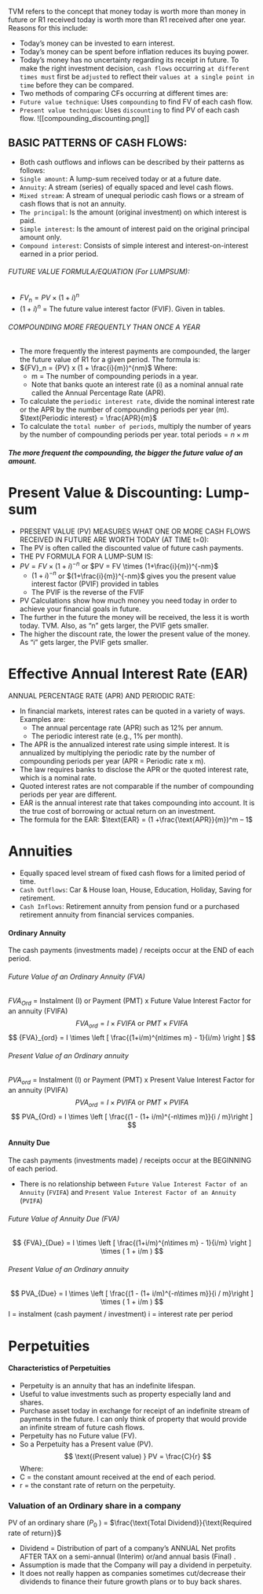 TVM refers to the concept that money today is worth more than money in future or R1 received today is worth more than R1 received after one year. Reasons for this include:
- Today’s money can be invested to earn interest.
- Today’s money can be spent before inflation reduces its buying power.
- Today’s money has no uncertainty regarding its receipt in future.
To make the right investment decision, `cash flows` occurring `at different times must` first be `adjusted` to reflect their `values at a single point in time` before they can be compared.
- Two methods of comparing CFs occurring at different times are:
- `Future value technique`: Uses `compounding` to find FV of each cash flow.
- `Present value technique`: Uses `discounting` to find PV of each cash flow.
![[compounding_discounting.png]]
## BASIC PATTERNS OF CASH FLOWS:
- Both cash outflows and inflows can be described by their patterns as follows:
- `Single amount`: A lump-sum received today or at a future date.
- `Annuity`: A stream (series) of equally spaced and level cash flows.
- `Mixed stream`: A stream of unequal periodic cash flows or a stream of cash flows that is not an annuity.
- `The principal`: Is the amount (original investment) on which interest is paid.
- `Simple interest`: Is the amount of interest paid on the original principal amount only.
- `Compound interest`: Consists of simple interest and interest-on-interest earned in a prior period.
###### FUTURE VALUE FORMULA/EQUATION (For LUMPSUM):
- $FV_n = PV \times (1 + i)^n$ 
- $(1 + i)^n$ = The future value interest factor (FVIF). Given in tables.
###### COMPOUNDING MORE FREQUENTLY THAN ONCE A YEAR
- The more frequently the interest payments are compounded, the larger the future value of R1 for a given period. The formula is:
- ${FV}_n = {PV} x (1 + \frac{i}{m})^{nm}$ Where:
	- m = The number of compounding periods in a year. 
	- Note that banks quote an interest rate (i) as a nominal annual rate called the Annual Percentage Rate (APR).
- To calculate the `periodic interest rate`, divide the nominal interest rate or the APR by the number of compounding periods per year (m). $\text{Periodic interest} = \frac{APR}{m}$
- To calculate the `total number of periods`, multiply the number of years by the number of compounding periods per year. $\text{total periods} = n\times m$
##### The more frequent the compounding, the bigger the future value of an amount.
# Present Value & Discounting: Lump-sum
- PRESENT VALUE (PV) MEASURES WHAT ONE OR MORE CASH FLOWS RECEIVED IN FUTURE ARE WORTH TODAY (AT TIME t=0):
- The PV is often called the discounted value of future cash payments.
- THE PV FORMULA FOR A LUMP-SUM IS:
- $PV = FV \times (1+i)^{-n}$ or $PV = FV \times (1+\frac{i}{m})^{-nm}$
	- $(1+i)^{-n}$ or $(1+\frac{i}{m})^{-nm}$ gives you the present value interest factor (PVIF) provided in tables
	- The PVIF is the reverse of the FVIF
- PV Calculations show how much money you need today in order to achieve your financial goals in future.
- The further in the future the money will be received, the less it is worth today. TVM. Also, as “n” gets larger, the PVIF gets smaller.
- The higher the discount rate, the lower the present value of the money. As “i” gets larger, the PVIF gets smaller. 
# Effective Annual Interest Rate (EAR)
ANNUAL PERCENTAGE RATE (APR) AND PERIODIC RATE:
- In financial markets, interest rates can be quoted in a variety of ways. Examples are:
	- The annual percentage rate (APR) such as 12% per annum.
	- The periodic interest rate (e.g., 1% per month).
- The APR is the annualized interest rate using simple interest. It is annualized by multiplying the periodic rate by the number of compounding periods per year (APR = Periodic rate x m). 
- The law requires banks to disclose the APR or the quoted interest rate, which is a nominal rate.
- Quoted interest rates are not comparable if the number of compounding periods per year are different.
- EAR is the annual interest rate that takes compounding into account. It is the true cost of borrowing or actual return on an investment. 
- The formula for the EAR: $\text{EAR} = (1 +\frac{\text{APR}}{m})^m – 1$
# Annuities
- Equally spaced level stream of fixed cash flows for a limited period of time.
- `Cash Outflows`: Car & House loan, House, Education, Holiday, Saving for retirement.
- `Cash Inflows`: Retirement annuity from pension fund or a purchased retirement annuity from financial services companies.
#### Ordinary Annuity
The cash payments (investments made) / receipts occur at the END of each period.
###### Future Value of an Ordinary Annuity (FVA)
$FVA_{Ord}$ = Instalment (I) or Payment (PMT) x Future Value Interest Factor for an annuity (FVIFA)
$$
FVA_{ord} = I \times FVIFA \text{ or } PMT \times FVIFA
$$
$$
{FVA}_{ord} = I \times \left [ \frac{(1+i/m)^{n\times m} - 1}{i/m} \right ]
$$
###### Present Value of an Ordinary annuity
$PVA_{ord}$ = Instalment (I) or Payment (PMT) x Present Value Interest Factor for an annuity (PVIFA)
$$
PVA_{ord} = I \times PVIFA \text{ or } PMT \times PVIFA
$$
$$
PVA_{Ord} = I \times \left [ \frac{(1 - (1+ i/m)^{-n\times m}}{i / m}\right ]
$$
#### Annuity Due
The cash payments (investments made) / receipts occur at the BEGINNING of each period.
- There is no relationship between `Future Value Interest Factor of an Annuity` (`FVIFA`) and `Present Value Interest Factor of an Annuity` (`PVIFA`)
###### Future Value of Annuity Due (FVA)
$$
{FVA}_{Due} = I \times \left [ \frac{(1+i/m)^{n\times m} - 1}{i/m} \right ] \times ( 1 + i/m )
$$
###### Present Value of an Ordinary annuity
$$
PVA_{Due} = I \times \left [ \frac{(1 - (1+ i/m)^{-n\times m}}{i / m}\right ] \times ( 1 + i/m )
$$
I = instalment (cash payment / investment)
i = interest rate per period
# Perpetuities
#### Characteristics of Perpetuities
- Perpetuity is an annuity that has an indefinite lifespan.
- Useful to value investments such as property especially land and shares.
- Purchase asset today in exchange for receipt of an indefinite stream of payments in the future. I can only think of property that would provide an infinite stream of future cash flows.
- Perpetuity has no Future value (FV).
- So a Perpetuity has a Present value (PV).
$$
\text{(Present value) } PV = \frac{C}{r}
$$
Where:
- C = the constant amount received at the end of each period.
- r = the constant rate of return on the perpetuity.
### Valuation of an Ordinary share in a company
PV of an ordinary share ($P_0$ ) = $\frac{\text{Total Dividend}}{\text{Required rate of return}}$
- Dividend = Distribution of part of a company’s ANNUAL Net profits AFTER TAX on a semi-annual (Interim) or/and annual basis (Final) .
- Assumption is made that the Company will pay a dividend in perpetuity. 
- It does not really happen as companies sometimes cut/decrease their dividends to finance their future growth plans or to buy back shares.